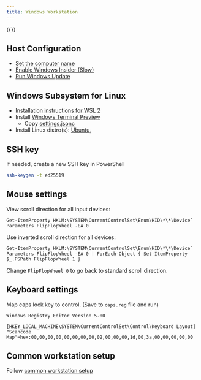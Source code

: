 ```yaml
---
title: Windows Workstation
---
```


{{<toc>}}

## Host Configuration

- [Set the computer name](ms-settings:about)
- [Enable Windows Insider (Slow)](ms-settings:windowsinsider-optin)
- [Run Windows Update](ms-settings:windowsupdate)

## Windows Subsystem for Linux

- [Installation instructions for WSL 2](https://docs.microsoft.com/en-us/windows/wsl/wsl2-install)
- Install [Windows Terminal Preview](https://www.microsoft.com/store/productId/9N8G5RFZ9XK3)
  - Copy [settings.jsonc](https://github.com/willnorris/dotfiles/blob/main/tag-windows/config/windowsterminal/settings.jsonc)
- Install Linux distro(s):
  [Ubuntu](https://www.microsoft.com/store/productId/9PDXGNCFSCZV),

## SSH key

If needed, create a new SSH key in PowerShell

```sh
ssh-keygen -t ed25519
```

## Mouse settings

View scroll direction for all input devices:

    Get-ItemProperty HKLM:\SYSTEM\CurrentControlSet\Enum\HID\*\*\Device` Parameters FlipFlopWheel -EA 0

Use inverted scroll direction for all devices:

    Get-ItemProperty HKLM:\SYSTEM\CurrentControlSet\Enum\HID\*\*\Device` Parameters FlipFlopWheel -EA 0 | ForEach-Object { Set-ItemProperty $_.PSPath FlipFlopWheel 1 }

Change `FlipFlopWheel 0` to go back to standard scroll direction.

## Keyboard settings

Map caps lock key to control. (Save to `caps.reg` file and run)

    Windows Registry Editor Version 5.00

    [HKEY_LOCAL_MACHINE\SYSTEM\CurrentControlSet\Control\Keyboard Layout]
    "Scancode Map"=hex:00,00,00,00,00,00,00,00,02,00,00,00,1d,00,3a,00,00,00,00,00

## Common workstation setup

Follow [common workstation setup](../workstation/)
